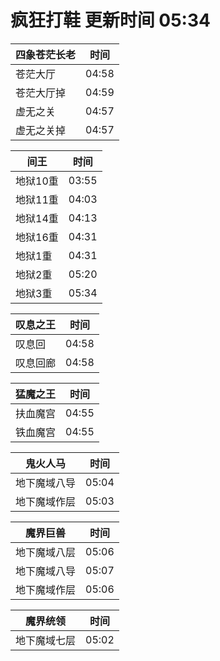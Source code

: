 # 疯狂打鞋 更新时间 05:34

| 四象苍茫长老   | 时间    |
|--------|-------|
| 苍茫大厅 | 04:58 |
| 苍茫大厅掉 | 04:59 |
| 虚无之关 | 04:57 |
| 虚无之关掉 | 04:57 |

| 间王   | 时间    |
|--------|-------|
| 地狱10重 | 03:55 |
| 地狱11重 | 04:03 |
| 地狱14重 | 04:13 |
| 地狱16重 | 04:31 |
| 地狱1重 | 04:31 |
| 地狱2重 | 05:20 |
| 地狱3重 | 05:34 |

| 叹息之王   | 时间    |
|--------|-------|
| 叹息回 | 04:58 |
| 叹息回廊 | 04:58 |

| 猛魔之王   | 时间    |
|--------|-------|
| 扶血魔宫 | 04:55 |
| 铁血魔宫 | 04:55 |

| 鬼火人马   | 时间    |
|--------|-------|
| 地下魔域八导 | 05:04 |
| 地下魔域作层 | 05:03 |

| 魔界巨兽   | 时间    |
|--------|-------|
| 地下魔域八层 | 05:06 |
| 地下魔域八导 | 05:07 |
| 地下魔域作层 | 05:06 |

| 魔界统领   | 时间    |
|--------|-------|
| 地下魔域七层 | 05:02 |